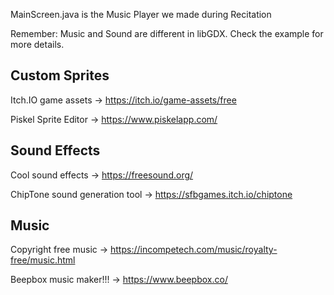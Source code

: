 MainScreen.java is the Music Player we made during Recitation

Remember: Music and Sound are different in libGDX. Check the example for more details.


Custom Sprites
----------------------------

Itch.IO game assets -> https://itch.io/game-assets/free


Piskel Sprite Editor -> https://www.piskelapp.com/


Sound Effects
----------------------------

Cool sound effects -> https://freesound.org/


ChipTone sound generation tool -> https://sfbgames.itch.io/chiptone


Music
------------------------------

Copyright free music -> https://incompetech.com/music/royalty-free/music.html


Beepbox music maker!!! -> https://www.beepbox.co/



